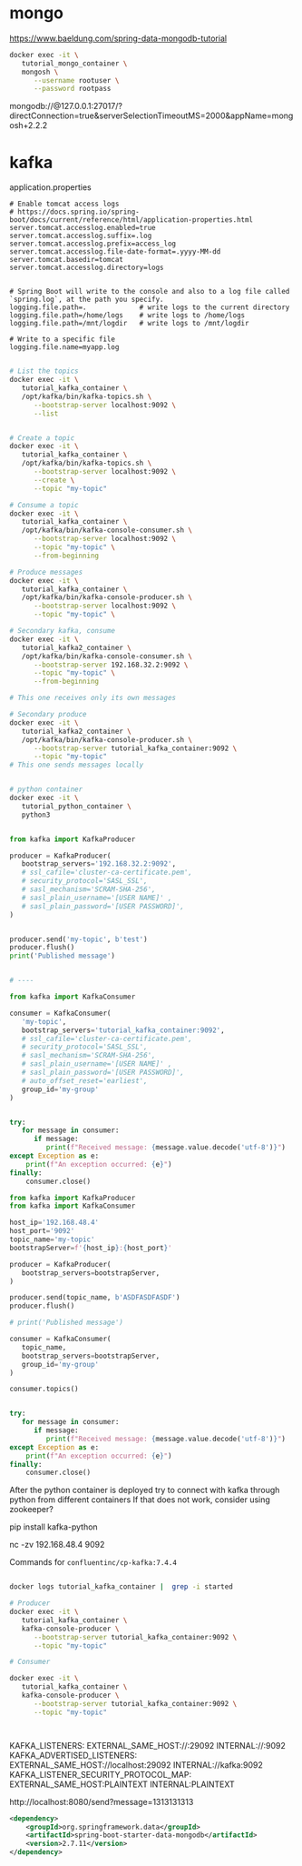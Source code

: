 # mongo 
https://www.baeldung.com/spring-data-mongodb-tutorial

```bash
docker exec -it \
   tutorial_mongo_container \
   mongosh \
      --username rootuser \
      --password rootpass
```

mongodb://<credentials>@127.0.0.1:27017/?directConnection=true&serverSelectionTimeoutMS=2000&appName=mongosh+2.2.2




# kafka
application.properties
```
# Enable tomcat access logs
# https://docs.spring.io/spring-boot/docs/current/reference/html/application-properties.html
server.tomcat.accesslog.enabled=true
server.tomcat.accesslog.suffix=.log
server.tomcat.accesslog.prefix=access_log
server.tomcat.accesslog.file-date-format=.yyyy-MM-dd
server.tomcat.basedir=tomcat
server.tomcat.accesslog.directory=logs


# Spring Boot will write to the console and also to a log file called `spring.log`, at the path you specify.
logging.file.path=.             # write logs to the current directory
logging.file.path=/home/logs    # write logs to /home/logs
logging.file.path=/mnt/logdir   # write logs to /mnt/logdir

# Write to a specific file
logging.file.name=myapp.log

```



```bash

# List the topics
docker exec -it \
   tutorial_kafka_container \
   /opt/kafka/bin/kafka-topics.sh \
      --bootstrap-server localhost:9092 \
      --list


# Create a topic
docker exec -it \
   tutorial_kafka_container \
   /opt/kafka/bin/kafka-topics.sh \
      --bootstrap-server localhost:9092 \
      --create \
      --topic "my-topic"

# Consume a topic
docker exec -it \
   tutorial_kafka_container \
   /opt/kafka/bin/kafka-console-consumer.sh \
      --bootstrap-server localhost:9092 \
      --topic "my-topic" \
      --from-beginning

# Produce messages
docker exec -it \
   tutorial_kafka_container \
   /opt/kafka/bin/kafka-console-producer.sh \
      --bootstrap-server localhost:9092 \
      --topic "my-topic" \

# Secondary kafka, consume
docker exec -it \
   tutorial_kafka2_container \
   /opt/kafka/bin/kafka-console-consumer.sh \
      --bootstrap-server 192.168.32.2:9092 \
      --topic "my-topic" \
      --from-beginning

# This one receives only its own messages

# Secondary produce
docker exec -it \
   tutorial_kafka2_container \
   /opt/kafka/bin/kafka-console-producer.sh \
      --bootstrap-server tutorial_kafka_container:9092 \
      --topic "my-topic"
# This one sends messages locally


# python container
docker exec -it \
   tutorial_python_container \
   python3

```



```python

from kafka import KafkaProducer

producer = KafkaProducer(
   bootstrap_servers='192.168.32.2:9092',
   # ssl_cafile='cluster-ca-certificate.pem',
   # security_protocol='SASL_SSL',
   # sasl_mechanism='SCRAM-SHA-256',
   # sasl_plain_username='[USER NAME]' ,
   # sasl_plain_password='[USER PASSWORD]',
)


producer.send('my-topic', b'test')
producer.flush()
print('Published message')


# ----

from kafka import KafkaConsumer

consumer = KafkaConsumer(
   'my-topic',
   bootstrap_servers='tutorial_kafka_container:9092',
   # ssl_cafile='cluster-ca-certificate.pem',
   # security_protocol='SASL_SSL',
   # sasl_mechanism='SCRAM-SHA-256',
   # sasl_plain_username='[USER NAME]' ,
   # sasl_plain_password='[USER PASSWORD]',
   # auto_offset_reset='earliest',
   group_id='my-group'
)


try:
   for message in consumer:
      if message:
         print(f"Received message: {message.value.decode('utf-8')}")
except Exception as e:
    print(f"An exception occurred: {e}")
finally:
    consumer.close()

```


```py
from kafka import KafkaProducer
from kafka import KafkaConsumer

host_ip='192.168.48.4'
host_port='9092'
topic_name='my-topic'
bootstrapServer=f'{host_ip}:{host_port}'

producer = KafkaProducer(
   bootstrap_servers=bootstrapServer,
)

producer.send(topic_name, b'ASDFASDFASDF')
producer.flush()

# print('Published message')

consumer = KafkaConsumer(
   topic_name,
   bootstrap_servers=bootstrapServer,
   group_id='my-group'
)

consumer.topics()


try:
   for message in consumer:
      if message:
         print(f"Received message: {message.value.decode('utf-8')}")
except Exception as e:
    print(f"An exception occurred: {e}")
finally:
    consumer.close()

```

After the python container is deployed
try to connect with kafka through python from different containers
If that does not work, consider using zookeeper?


pip install kafka-python


nc -zv 192.168.48.4 9092


Commands for `confluentinc/cp-kafka:7.4.4`
```bash

docker logs tutorial_kafka_container |  grep -i started

# Producer
docker exec -it \
   tutorial_kafka_container \
   kafka-console-producer \
      --bootstrap-server tutorial_kafka_container:9092 \
      --topic "my-topic"

# Consumer

docker exec -it \
   tutorial_kafka_container \
   kafka-console-producer \
      --bootstrap-server tutorial_kafka_container:9092 \
      --topic "my-topic"




```


KAFKA_LISTENERS: 
   EXTERNAL_SAME_HOST://:29092
   INTERNAL://:9092
KAFKA_ADVERTISED_LISTENERS: 
   EXTERNAL_SAME_HOST://localhost:29092
   INTERNAL://kafka:9092
KAFKA_LISTENER_SECURITY_PROTOCOL_MAP:
   EXTERNAL_SAME_HOST:PLAINTEXT
   INTERNAL:PLAINTEXT

http://localhost:8080/send?message=1313131313


```xml
<dependency>	
    <groupId>org.springframework.data</groupId>	
    <artifactId>spring-boot-starter-data-mongodb</artifactId>	
    <version>2.7.11</version>	
</dependency>
```